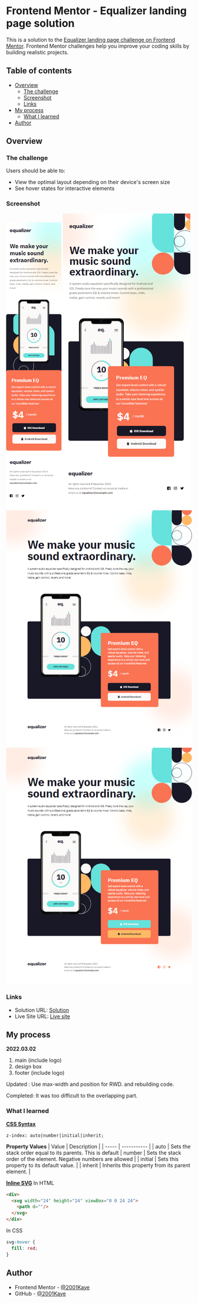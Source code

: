 # Frontend Mentor - Equalizer landing page solution

This is a solution to the [Equalizer landing page challenge on Frontend Mentor](https://www.frontendmentor.io/challenges/equalizer-landing-page-7VJ4gp3DE). Frontend Mentor challenges help you improve your coding skills by building realistic projects.

## Table of contents

- [Overview](#overview)
  - [The challenge](#the-challenge)
  - [Screenshot](#screenshot)
  - [Links](#links)
- [My process](#my-process)
  - [What I learned](#what-i-learned)
- [Author](#author)

## Overview

### The challenge

Users should be able to:

- View the optimal layout depending on their device's screen size
- See hover states for interactive elements

### Screenshot

![](./design/mobile-design.jpg)
![](./design/tablet-design.jpg)
![](./design/desktop-design.jpg)
![](./design/active-states.jpg)

### Links

- Solution URL: [Solution](https://www.frontendmentor.io/solutions/equalizerlandingpage-juNI6TS15)
- Live Site URL: [Live site](https://jhan117.github.io/Equalizer-landing-page/)

## My process

**2022.03.02**
   
1. main (include logo)
2. design box
3. footer (include logo)
   
Updated : Use max-width and position for RWD. and rebuilding code.
   
Completed: It was too difficult to the overlapping part.

### What I learned

[**CSS Syntax**](https://www.w3schools.com/cssref/pr_pos_z-index.asp)

```
z-index: auto|number|initial|inherit;
```

**Property Values**
| Value | Description |
| ----- | ----------- |
| auto | Sets the stack order equal to its parents. This is default
| number | Sets the stack order of the element. Negative numbers are allowed |
| initial | Sets this property to its default value. |
| inherit | Inherits this property from its parent element. |
   
[**Inline SVG**](https://css-tricks.com/change-color-of-svg-on-hover/)
In HTML
```HTML
<div>
  <svg width="24" height="24" viewBox="0 0 24 24">
    <path d=""/>
  </svg>
</div>
```
In CSS
```CSS
svg:hover {
  fill: red;
}
```

## Author

- Frontend Mentor - [@2001Kaye](https://www.frontendmentor.io/profile/jhan117)
- GitHub - [@2001Kaye](https://github.com/jhan117)
